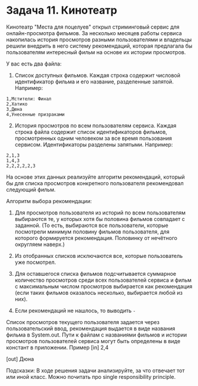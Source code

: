 # Задача 11. Кинотеатр

Кинотеатр "Места для поцелуев" открыл стриминговый сервис для онлайн-просмотра фильмов. За несколько месяцев работы сервиса накопилась история просмотров разными пользователями и владельцы решили внедрить в него систему рекомендаций, которая предлагала бы пользователям интересный фильм на основе их истории просмотров.

У вас есть два файла:

1. Список доступных фильмов. Каждая строка содержит числовой идентификатор фильма и его название, разделенные запятой.
Например:

```
1,Мстители: Финал
2,Хатико
3,Дюна
4,Унесенные призраками
```

2. История просмотров по всем пользователям сервиса. Каждая строка файла содержит список идентификаторов фильмов, просмотренных одним человеком за все время пользования сервисом. Идентификаторы разделены запятыми.
Например:
```
2,1,3
1,4,3
2,2,2,2,2,3
```

На основе этих данных реализуйте алгоритм рекомендаций, который бы для списка просмотров конкретного пользователя рекомендовал следующий фильм.

Алгоритм выбора рекомендации:

1. Для просмотров пользователя из историй по всем пользователям выбираются те, у которых хотя бы половина фильмов совпадает с заданной. (То есть, выбираются все пользователи, которые посмотрели минимум половину фильмов пользователя, для которого формируется рекомендация. Половинку от нечётного округляем наверх.)

2. Из отобранных списков исключаются все, которые пользователь уже посмотрел.

3. Для оставшегося списка фильмов подсчитывается суммарное количество просмотров среди всех пользователей сервиса и фильм с максимальным числом просмотров выбирается как рекомендация (если таких фильмов оказалось несколько, выбирается любой из них).

4. Если рекомендаций не нашлось, то выводить ```-```

Список просмотров текущего пользователя задается через пользовательский ввод, рекомендация выдается в виде названия фильма в System.out. Пути к файлам с названиями фильмов и истории просмотров пользователей сервиса могут быть определены в виде констант в приложении.
Пример
[in]
2,4

[out]
Дюна


Подсказки:
В ходе решения задачи анализируйте, за что отвечает тот или иной класс. Можно почитать про single responsibility principle.
